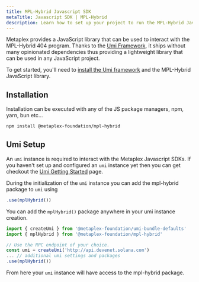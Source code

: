 ```yaml
---
title: MPL-Hybrid Javascript SDK
metaTitle: Javascript SDK | MPL-Hybrid
description: Learn how to set up your project to run the MPL-Hybrid Javascript SDK.
---
```


Metaplex provides a JavaScript library that can be used to interact with the MPL-Hybrid 404 program. Thanks to the [Umi Framework](/umi), it ships without many opinionated dependencies thus providing a lightweight library that can be used in any JavaScript project.

To get started, you'll need to [install the Umi framework](/umi/getting-started) and the MPL-Hybrid JavaScript library.

## Installation

Installation can be executed with any of the JS package managers, npm, yarn, bun etc...

```sh
npm install @metaplex-foundation/mpl-hybrid
```

## Umi Setup


An `umi` instance is required to interact with the Metaplex Javascript SDKs. If you haven't set up and configured an `umi` instance yet then you can get checkout the [Umi Getting Started](/umi/getting-started) page.


During the initialization of the `umi` instance you can add the mpl-hybrid package to `umi` using

```js
.use(mplHybrid())
```

You can add the `mplHybrid()` package anywhere in your umi instance creation.
```ts
import { createUmi } from '@metaplex-foundation/umi-bundle-defaults'
import { mplHybrid } from '@metaplex-foundation/mpl-hybrid'

// Use the RPC endpoint of your choice.
const umi = createUmi('http://api.devenet.solana.com')
... // additional umi settings and packages
.use(mplHybrid())
```

From here your `umi` instance will have access to the mpl-hybrid package.